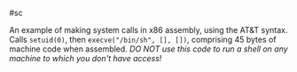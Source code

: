 #sc

An example of making system calls in x86 assembly, using the AT&T syntax.
Calls `setuid(0)`, then `execve("/bin/sh", [], [])`, comprising 45 bytes of machine code when assembled.
*DO NOT use this code to run a shell on any machine to which you don't have access!*
